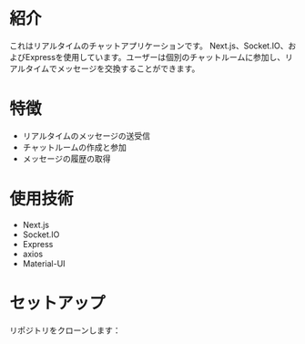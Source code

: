 # 紹介
これはリアルタイムのチャットアプリケーションです。
Next.js、Socket.IO、およびExpressを使用しています。ユーザーは個別のチャットルームに参加し、リアルタイムでメッセージを交換することができます。

# 特徴
- リアルタイムのメッセージの送受信
- チャットルームの作成と参加
- メッセージの履歴の取得

# 使用技術
- Next.js
- Socket.IO
- Express
- axios
- Material-UI

# セットアップ
リポジトリをクローンします：
```bash
```
